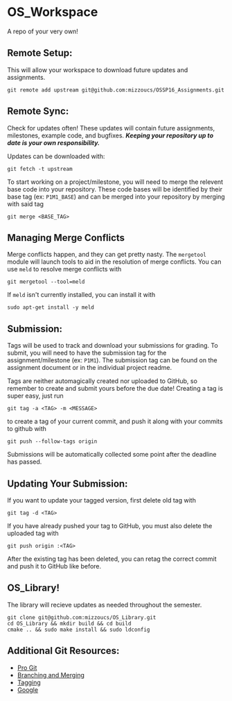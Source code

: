 # OS_Workspace

A repo of your very own!


## Remote Setup:

This will allow your workspace to download future updates and assignments.

	git remote add upstream git@github.com:mizzoucs/OSSP16_Assignments.git


## Remote Sync:

Check for updates often!
These updates will contain future assignments, milestones, example code, and bugfixes.
**_Keeping your repository up to date is your own responsibility._**

Updates can be downloaded with:

	git fetch -t upstream

To start working on a project/milestone, you will need to merge the relevent base code into your repository.
These code bases will be identified by their base tag (ex: `P1M1_BASE`) and can be merged into your repository by merging with said tag

	git merge <BASE_TAG>


## Managing Merge Conflicts

Merge conflicts happen, and they can get pretty nasty.
The `mergetool` module will launch tools to aid in the resolution of merge conflicts.
You can use `meld` to resolve merge conflicts with

	git mergetool --tool=meld

If `meld` isn't currently installed, you can install it with

	sudo apt-get install -y meld


## Submission:

Tags will be used to track and download your submissions for grading.
To submit, you will need to have the submission tag for the assignment/milestone (ex: `P1M1`).
The submission tag can be found on the assignment document or in the individual project readme.

Tags are neither automagically created nor uploaded to GitHub, so remember to create and submit yours before the due date!
Creating a tag is super easy, just run

	git tag -a <TAG> -m <MESSAGE>

to create a tag of your current commit, and push it along with your commits to github with

	git push --follow-tags origin

Submissions will be automatically collected some point after the deadline has passed.


## Updating Your Submission:

If you want to update your tagged version, first delete old tag with

	git tag -d <TAG>
	
If you have already pushed your tag to GitHub, you must also delete the uploaded tag with

	git push origin :<TAG>
	
After the existing tag has been deleted, you can retag the correct commit and push it to GitHub like before.


## OS_Library!

The library will recieve updates as needed throughout the semester.

	git clone git@github.com:mizzoucs/OS_Library.git
	cd OS_Library && mkdir build && cd build
	cmake .. && sudo make install && sudo ldconfig


## Additional Git Resources:

* [Pro Git](http://git-scm.com/book/en/v2)
* [Branching and Merging](https://git-scm.com/book/en/v2/Git-Branching-Basic-Branching-and-Merging)
* [Tagging](https://git-scm.com/book/en/v2/Git-Basics-Tagging)
* [Google](https://google.com)
